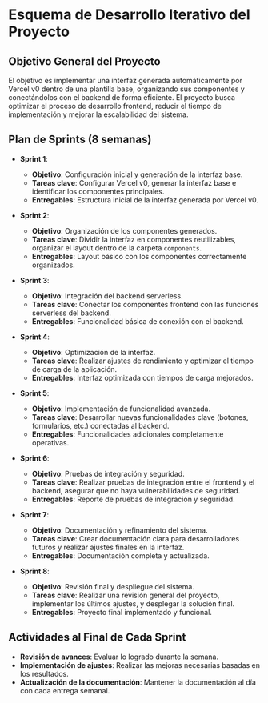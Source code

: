 # Esquema de Desarrollo Iterativo del Proyecto

## Objetivo General del Proyecto
El objetivo es implementar una interfaz generada automáticamente por Vercel v0 dentro de una plantilla base, organizando sus componentes y conectándolos con el backend de forma eficiente. El proyecto busca optimizar el proceso de desarrollo frontend, reducir el tiempo de implementación y mejorar la escalabilidad del sistema.

## Plan de Sprints (8 semanas)

- **Sprint 1**:  
  - **Objetivo**: Configuración inicial y generación de la interfaz base.  
  - **Tareas clave**: Configurar Vercel v0, generar la interfaz base e identificar los componentes principales.  
  - **Entregables**: Estructura inicial de la interfaz generada por Vercel v0.
  
- **Sprint 2**:  
  - **Objetivo**: Organización de los componentes generados.  
  - **Tareas clave**: Dividir la interfaz en componentes reutilizables, organizar el layout dentro de la carpeta `components`.  
  - **Entregables**: Layout básico con los componentes correctamente organizados.

- **Sprint 3**:  
  - **Objetivo**: Integración del backend serverless.  
  - **Tareas clave**: Conectar los componentes frontend con las funciones serverless del backend.  
  - **Entregables**: Funcionalidad básica de conexión con el backend.

- **Sprint 4**:  
  - **Objetivo**: Optimización de la interfaz.  
  - **Tareas clave**: Realizar ajustes de rendimiento y optimizar el tiempo de carga de la aplicación.  
  - **Entregables**: Interfaz optimizada con tiempos de carga mejorados.

- **Sprint 5**:  
  - **Objetivo**: Implementación de funcionalidad avanzada.  
  - **Tareas clave**: Desarrollar nuevas funcionalidades clave (botones, formularios, etc.) conectadas al backend.  
  - **Entregables**: Funcionalidades adicionales completamente operativas.

- **Sprint 6**:  
  - **Objetivo**: Pruebas de integración y seguridad.  
  - **Tareas clave**: Realizar pruebas de integración entre el frontend y el backend, asegurar que no haya vulnerabilidades de seguridad.  
  - **Entregables**: Reporte de pruebas de integración y seguridad.

- **Sprint 7**:  
  - **Objetivo**: Documentación y refinamiento del sistema.  
  - **Tareas clave**: Crear documentación clara para desarrolladores futuros y realizar ajustes finales en la interfaz.  
  - **Entregables**: Documentación completa y actualizada.

- **Sprint 8**:  
  - **Objetivo**: Revisión final y despliegue del sistema.  
  - **Tareas clave**: Realizar una revisión general del proyecto, implementar los últimos ajustes, y desplegar la solución final.  
  - **Entregables**: Proyecto final implementado y funcional.

## Actividades al Final de Cada Sprint
- **Revisión de avances**: Evaluar lo logrado durante la semana.
- **Implementación de ajustes**: Realizar las mejoras necesarias basadas en los resultados.
- **Actualización de la documentación**: Mantener la documentación al día con cada entrega semanal.
